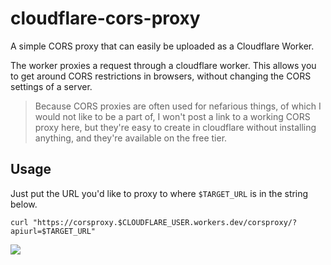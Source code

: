 # cloudflare-cors-proxy

A simple CORS proxy that can easily be uploaded as a Cloudflare Worker.

The worker proxies a request through a cloudflare worker. This allows you to get around CORS restrictions in browsers,
without changing the CORS settings of a server.

> Because CORS proxies are often used for nefarious things, of which I would not like to be a part of, I won't post a
> link to a working CORS proxy here, but they're easy to create in cloudflare without installing anything, and they're
> available on the free tier.

## Usage

Just put the URL you'd like to proxy to where `$TARGET_URL` is in the string below.

`curl "https://corsproxy.$CLOUDFLARE_USER.workers.dev/corsproxy/?apiurl=$TARGET_URL"`


![](https://user-images.githubusercontent.com/1910070/107144320-7a73db00-6908-11eb-9463-c33cccb8e64c.png)
